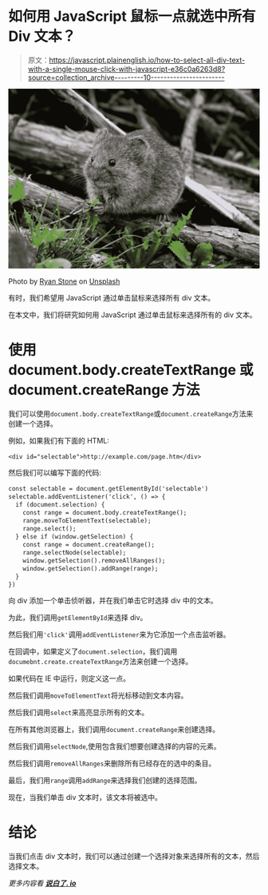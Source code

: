 # 如何用 JavaScript 鼠标一点就选中所有 Div 文本？

> 原文：<https://javascript.plainenglish.io/how-to-select-all-div-text-with-a-single-mouse-click-with-javascript-e36c0a6263d8?source=collection_archive---------10----------------------->

![](img/d3e7b975ba5f5a6ce75b14d86b420960.png)

Photo by [Ryan Stone](https://unsplash.com/@rstone_design?utm_source=medium&utm_medium=referral) on [Unsplash](https://unsplash.com?utm_source=medium&utm_medium=referral)

有时，我们希望用 JavaScript 通过单击鼠标来选择所有 div 文本。

在本文中，我们将研究如何用 JavaScript 通过单击鼠标来选择所有的 div 文本。

# 使用 document.body.createTextRange 或 document.createRange 方法

我们可以使用`document.body.createTextRange`或`document.createRange`方法来创建一个选择。

例如，如果我们有下面的 HTML:

```
<div id="selectable">http://example.com/page.htm</div>
```

然后我们可以编写下面的代码:

```
const selectable = document.getElementById('selectable')
selectable.addEventListener('click', () => {
  if (document.selection) { 
    const range = document.body.createTextRange();
    range.moveToElementText(selectable);
    range.select();
  } else if (window.getSelection) {
    const range = document.createRange();
    range.selectNode(selectable);
    window.getSelection().removeAllRanges();
    window.getSelection().addRange(range);
  }
})
```

向 div 添加一个单击侦听器，并在我们单击它时选择 div 中的文本。

为此，我们调用`getElementById`来选择 div。

然后我们用`'click'`调用`addEventListener`来为它添加一个点击监听器。

在回调中，如果定义了`document.selection`，我们调用`documebnt.create.createTextRange`方法来创建一个选择。

如果代码在 IE 中运行，则定义这一点。

然后我们调用`moveToElementText`将光标移动到文本内容。

然后我们调用`select`来高亮显示所有的文本。

在所有其他浏览器上，我们调用`document.createRange`来创建选择。

然后我们调用`selectNode`,使用包含我们想要创建选择的内容的元素。

然后我们调用`removeAllRanges`来删除所有已经存在的选中的条目。

最后，我们用`range`调用`addRange`来选择我们创建的选择范围。

现在，当我们单击 div 文本时，该文本将被选中。

# 结论

当我们点击 div 文本时，我们可以通过创建一个选择对象来选择所有的文本，然后选择文本。

*更多内容看* [***说白了. io***](http://plainenglish.io/)